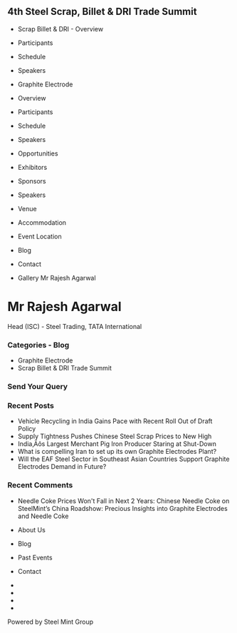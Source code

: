 4th Steel Scrap, Billet & DRI Trade Summit
-
- Scrap Billet & DRI      - Overview
- Participants
- Schedule
- Speakers

- Graphite Electrode  
- Overview
- Participants
- Schedule
- Speakers

- Opportunities  
- Exhibitors
- Sponsors
- Speakers

- Venue  
- Accommodation
- Event Location

- Blog
- Contact
- Gallery
Mr Rajesh Agarwal
# Mr Rajesh Agarwal

Head (ISC) - Steel Trading, TATA International


### Categories        - Blog
- Graphite Electrode
- Scrap Billet & DRI Trade Summit


### Send Your Query    


### Recent Posts    
-  Vehicle Recycling in India Gains Pace with Recent Roll Out of Draft Policy
-  Supply Tightness Pushes Chinese Steel Scrap Prices to New High
-  India‚Äôs Largest Merchant Pig Iron Producer Staring at Shut-Down
-  What is compelling Iran to set up its own Graphite Electrodes Plant?
-  Will the EAF Steel Sector in Southeast Asian Countries Support Graphite Electrodes Demand in Future?


### Recent Comments    
- Needle Coke Prices Won't Fall in Next 2 Years: Chinese Needle Coke on SteelMint’s China Roadshow: Precious Insights into Graphite Electrodes and Needle Coke


- About Us
- Blog
-  Past Events
- Contact


-
-
-
-

Powered by Steel Mint Group
